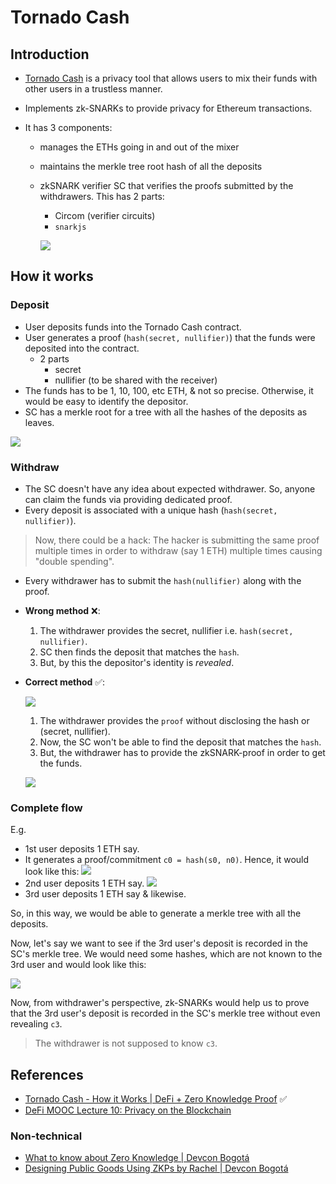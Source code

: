 # Tornado Cash

## Introduction

- [Tornado Cash](https://tornado.cash/) is a privacy tool that allows users to mix their funds with other users in a trustless manner.
- Implements zk-SNARKs to provide privacy for Ethereum transactions.
- It has 3 components:

  - manages the ETHs going in and out of the mixer
  - maintains the merkle tree root hash of all the deposits
  - zkSNARK verifier SC that verifies the proofs submitted by the withdrawers. This has 2 parts:

    - Circom (verifier circuits)
    - `snarkjs`

    ![](../../../img/tornado-cash-sc-architecture.png)

## How it works

### Deposit

- User deposits funds into the Tornado Cash contract.
- User generates a proof (`hash(secret, nullifier)`) that the funds were deposited into the contract.
  - 2 parts
    - secret
    - nullifier (to be shared with the receiver)
- The funds has to be 1, 10, 100, etc ETH, & not so precise. Otherwise, it would be easy to identify the depositor.
- SC has a merkle root for a tree with all the hashes of the deposits as leaves.

![](../../../img/tornado-cash-zkp-deposit.png)

### Withdraw

- The SC doesn't have any idea about expected withdrawer. So, anyone can claim the funds via providing dedicated proof.
- Every deposit is associated with a unique hash (`hash(secret, nullifier)`).

> Now, there could be a hack: The hacker is submitting the same proof multiple times in order to withdraw (say 1 ETH) multiple times causing "double spending".

- Every withdrawer has to submit the `hash(nullifier)` along with the proof.

- **Wrong method** ❌:

  1. The withdrawer provides the secret, nullifier i.e. `hash(secret, nullifier)`.
  2. SC then finds the deposit that matches the `hash`.
  3. But, by this the depositor's identity is _revealed_.

- **Correct method** ✅:

  ![](../../../img/tornado-cash-zkp-withdrawal.png)

  1. The withdrawer provides the `proof` without disclosing the hash or (secret, nullifier).
  2. Now, the SC won't be able to find the deposit that matches the `hash`.
  3. But, the withdrawer has to provide the zkSNARK-proof in order to get the funds.

  ![](../../../img/tornado-cash-zkp-withdrawal-submit-zkp.png)

### Complete flow

E.g.

- 1st user deposits 1 ETH say.
- It generates a proof/commitment `c0 = hash(s0, n0)`. Hence, it would look like this:
  ![](../../../img/tornado-cash-zkp-deposit-0.png)
- 2nd user deposits 1 ETH say.
  ![](../../../img/tornado-cash-zkp-deposit-1.png)
- 3rd user deposits 1 ETH say & likewise.

So, in this way, we would be able to generate a merkle tree with all the deposits.

Now, let's say we want to see if the 3rd user's deposit is recorded in the SC's merkle tree. We would need some hashes, which are not known to the 3rd user and would look like this:

![](../../../img/tornado-cash-zkp-deposit-2-check.png)

Now, from withdrawer's perspective, zk-SNARKs would help us to prove that the 3rd user's deposit is recorded in the SC's merkle tree without even revealing `c3`.

> The withdrawer is not supposed to know `c3`.

<!-- TODO: next step -->

## References

- [Tornado Cash - How it Works | DeFi + Zero Knowledge Proof](https://www.youtube.com/watch?v=z_cRicXX1jI) ✅
- [DeFi MOOC Lecture 10: Privacy on the Blockchain](https://www.youtube.com/watch?v=rIK5np0V6P0&list=PLS01nW3RtgorEzMOg2dpg7KwB5nhQHhSw)

### Non-technical

- [What to know about Zero Knowledge | Devcon Bogotá](https://www.youtube.com/watch?v=hBupNf1igbY)
- [Designing Public Goods Using ZKPs by Rachel | Devcon Bogotá](https://www.youtube.com/watch?v=qWcU2saOlw4)
